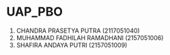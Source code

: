# UAP_PBO

1. CHANDRA PRASETYA PUTRA (2117051040)
2. MUHAMMAD FADHILAH RAMADHANI (2157051006)
3. SHAFIRA ANDAYA PUTRI (2157051009)
